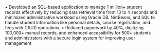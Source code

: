 •	Developed an SQL-based application to manage 1 million+ student records effectively by reducing data retrieval time from 10 to 4 seconds and minimized administrative workload using Oracle DB, NetBeans, and SQL to handle student information like personal details, course registration, and fees with CRUD operations.
•	 Reduced paperwork by 40%, digitizing 100,000+ manual records, and enhanced accessibility for  500+ students and administrators with a secure login system for improving user management. 


